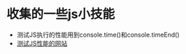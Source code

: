 # 收集的一些js小技能

* 测试JS执行的性能用到console.time()和console.timeEnd()
* [测试JS性能的网站](https://jsperf.com/testing-foreach-vs-for-loop "测试JS性能的网站")